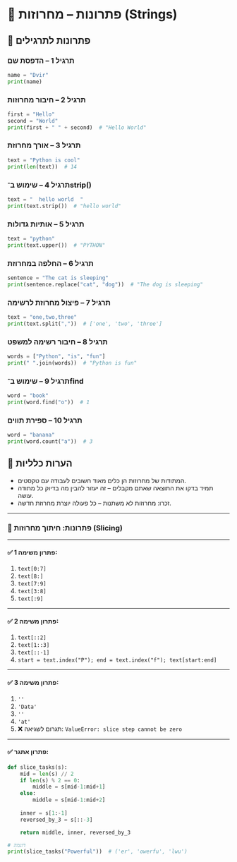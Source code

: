 # 📘 פתרונות – מחרוזות (Strings)

## 🧪 פתרונות לתרגילים

### תרגיל 1 – הדפסת שם
```python
name = "Dvir"
print(name)
```

### תרגיל 2 – חיבור מחרוזות
```python
first = "Hello"
second = "World"
print(first + " " + second)  # "Hello World"
```

### תרגיל 3 – אורך מחרוזת
```python
text = "Python is cool"
print(len(text))  # 14
```

### תרגיל 4 – שימוש ב־strip()
```python
text = "  hello world  "
print(text.strip())  # "hello world"
```

### תרגיל 5 – אותיות גדולות
```python
text = "python"
print(text.upper())  # "PYTHON"
```

### תרגיל 6 – החלפה במחרוזת
```python
sentence = "The cat is sleeping"
print(sentence.replace("cat", "dog"))  # "The dog is sleeping"
```

### תרגיל 7 – פיצול מחרוזת לרשימה
```python
text = "one,two,three"
print(text.split(","))  # ['one', 'two', 'three']
```

### תרגיל 8 – חיבור רשימה למשפט
```python
words = ["Python", "is", "fun"]
print(" ".join(words))  # "Python is fun"
```

### תרגיל 9 – שימוש ב־find
```python
word = "book"
print(word.find("o"))  # 1
```

### תרגיל 10 – ספירת תווים
```python
word = "banana"
print(word.count("a"))  # 3
```

## 💬 הערות כלליות
- המתודות של מחרוזות הן כלים מאוד חשובים לעבודה עם טקסטים.  
- תמיד בדקו את התוצאה שאתם מקבלים – זה יעזור להבין מה בדיוק כל מתודה עושה.  
- זכרו: מחרוזות לא משתנות – כל פעולה יוצרת מחרוזת חדשה.


---

### 📘 פתרונות: חיתוך מחרוזות (Slicing)

---

#### ✅ פתרון משימה 1:

1. `text[0:7]`
2. `text[8:]`
3. `text[7:9]`
4. `text[3:8]`
5. `text[:9]`

---

#### ✅ פתרון משימה 2:

1. `text[::2]`
2. `text[1::3]`
3. `text[::-1]`
4. `start = text.index("P"); end = text.index("f"); text[start:end]`

---

#### ✅ פתרון משימה 3:

1. `''`
2. `'Data'`
3. `''`
4. `'at'`
5. ❌ תגרום לשגיאה: `ValueError: slice step cannot be zero`

---

#### ✅ פתרון אתגר:

```python
def slice_tasks(s):
    mid = len(s) // 2
    if len(s) % 2 == 0:
        middle = s[mid-1:mid+1]
    else:
        middle = s[mid-1:mid+2]
    
    inner = s[1:-1]
    reversed_by_3 = s[::-3]

    return middle, inner, reversed_by_3

# דוגמה
print(slice_tasks("Powerful"))  # ('er', 'owerfu', 'lwu')
```

